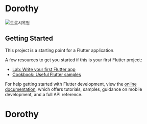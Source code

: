 # Dorothy

![도로시목업](https://github.com/TheJoeunDorothy/Dorothy/assets/130451718/e0259a08-cdd0-4750-a102-51dcb834f9b6)

## Getting Started

This project is a starting point for a Flutter application.

A few resources to get you started if this is your first Flutter project:

- [Lab: Write your first Flutter app](https://docs.flutter.dev/get-started/codelab)
- [Cookbook: Useful Flutter samples](https://docs.flutter.dev/cookbook)

For help getting started with Flutter development, view the
[online documentation](https://docs.flutter.dev/), which offers tutorials,
samples, guidance on mobile development, and a full API reference.
# Dorothy
